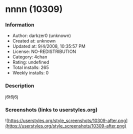 # nnnn (10309)

### Information
- Author: darkzer0 (unknown)
- Created at: unknown
- Updated at: 9/4/2008, 10:35:57 PM
- License: NO-REDISTRIBUTION
- Category: 4chan
- Rating: undefined
- Total installs: 265
- Weekly installs: 0


### Description
j6t6j6j


### Screenshots (links to userstyles.org)
![https://userstyles.org/style_screenshots/10309-after.png](https://userstyles.org/style_screenshots/10309-after.png)


